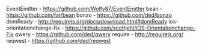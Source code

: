 EventEmitter - https://github.com/Wolfy87/EventEmitter
bean - https://github.com/fat/bean
bonzo - https://github.com/ded/bonzo
domReady - http://requirejs.org/docs/download.html#domReady 
ios-orientationchange-fix - https://github.com/scottjehl/iOS-Orientationchange-Fix
qwery - https://github.com/ded/qwery
require - http://requirejs.org/
reqwest - https://github.com/ded/reqwest
